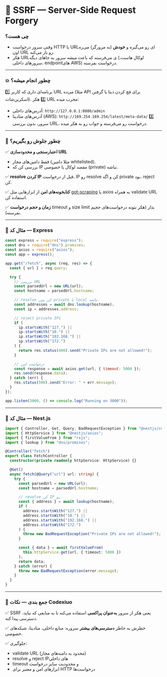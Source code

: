 # 🎯 SSRF — Server-Side Request Forgery

### چی هست؟

- وقتی سرور درخواست HTTP یا URLای رو می‌گیره و **خودش** (نه مرورگر) می‌ره اون URL رو باز می‌کنه.
- هکر URLی می‌فرسته که باعث میشه سرور به جاهای دیگه (لوکال‌ هاست، سرورهای داخلی، endpointهای AWS) درخواست بفرسته.

---

### 💥 چطور انجام میشه؟

1️⃣ برنامه‌ای داری که کاربر URL می‌ده (مثلا API برای فچ کردن دیتا یا گرفتن اسکرین‌شات).
2️⃣ هکر URL مخرب میده:

- آدرس‌های داخلی: `http://127.0.0.1:8080/admin`
- آدرس‌های متادیتا (AWS): `http://169.254.169.254/latest/meta-data/`
  3️⃣ سرور، بدون بررسی URL، درخواست رو می‌فرسته و جواب رو به هکر میده.

---

### 🚧 چطور جلوش رو بگیریم؟

✅ **اعتبارسنجی و محدودسازی URL**

- فقط دامین‌های مجاز (مثلا دامین whitelisted).
- بررسی کن که IP مقصد لوکال یا خصوصی (private) نباشه.

✅ **resolve کردن IP**
قبل از درخواست، IP رو resolve کن و اگه private بود، reject کن.

✅ **کتابخونه‌های امن**
از ابزارهایی مثل [got-scraping](https://github.com/apify/got-scraping) یا axios به همراه validate URL استفاده کن.

✅ **زمان و حجم درخواست**
timeout و size limit بذار (هکر نتونه درخواست‌های حجیم بفرسته).

---

### 🚀 مثال کد — Express

```javascript
const express = require("express");
const dns = require("dns").promises;
const axios = require("axios");
const app = express();

app.get("/fetch", async (req, res) => {
  const { url } = req.query;

  try {
    // بررسی URL
    const parsedUrl = new URL(url);
    const hostname = parsedUrl.hostname;

    // resolve کن ببین private یا local نباشه
    const addresses = await dns.lookup(hostname);
    const ip = addresses.address;

    // reject private IPs
    if (
      ip.startsWith("127.") ||
      ip.startsWith("10.") ||
      ip.startsWith("192.168.") ||
      ip.startsWith("172.")
    ) {
      return res.status(400).send("Private IPs are not allowed!");
    }

    // درخواست امن
    const response = await axios.get(url, { timeout: 5000 });
    res.send(response.data);
  } catch (err) {
    res.status(500).send("Error: " + err.message);
  }
});

app.listen(3000, () => console.log("Running on 3000"));
```

---

### 🚀 مثال کد — Nest.js

```typescript
import { Controller, Get, Query, BadRequestException } from "@nestjs/common";
import { HttpService } from "@nestjs/axios";
import { firstValueFrom } from "rxjs";
import { lookup } from "dns/promises";

@Controller("fetch")
export class FetchController {
  constructor(private readonly httpService: HttpService) {}

  @Get()
  async fetch(@Query("url") url: string) {
    try {
      const parsedUrl = new URL(url);
      const hostname = parsedUrl.hostname;

      // resolve کن IP رو
      const { address } = await lookup(hostname);
      if (
        address.startsWith("127.") ||
        address.startsWith("10.") ||
        address.startsWith("192.168.") ||
        address.startsWith("172.")
      ) {
        throw new BadRequestException("Private IPs are not allowed!");
      }

      const { data } = await firstValueFrom(
        this.httpService.get(url, { timeout: 5000 })
      );
      return data;
    } catch (error) {
      throw new BadRequestException(error.message);
    }
  }
}
```

---

### 📝 جمع بندی — نکات Codexiuo

✅ SSRF یعنی هکر از سرور **به‌عنوان پراکسی** استفاده می‌کنه تا به منابعی که نباید، دسترسی پیدا کنه.

✅ خطرش به خاطر **دسترسی‌های بیشتر** سروره: منابع داخلی، متادیتا، شبکه‌های خصوصی.

✅ جلوگیری:

- validate URL (محدود به دامنه‌های مجاز)
- resolve و reject IPهای داخلی
- timeout و محدودیت سایز درخواست
- ابزارهای امن و معتبر برای HTTP درخواست‌ها
